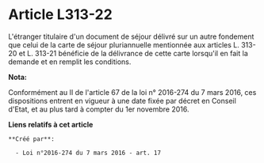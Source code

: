 # Article L313-22

L'étranger titulaire d'un document de séjour délivré sur un autre fondement que celui de la carte de séjour pluriannuelle
mentionnée aux articles L. 313-20 et L. 313-21 bénéficie de la délivrance de cette carte lorsqu'il en fait la demande et en
remplit les conditions.

**Nota:**

Conformément au II de l'article 67 de la loi n° 2016-274 du 7 mars 2016, ces dispositions entrent en vigueur à une date fixée
par décret en Conseil d'Etat, et au plus tard à compter du 1er novembre 2016.

**Liens relatifs à cet article**

	**Créé par**:

	  - Loi n°2016-274 du 7 mars 2016 - art. 17
